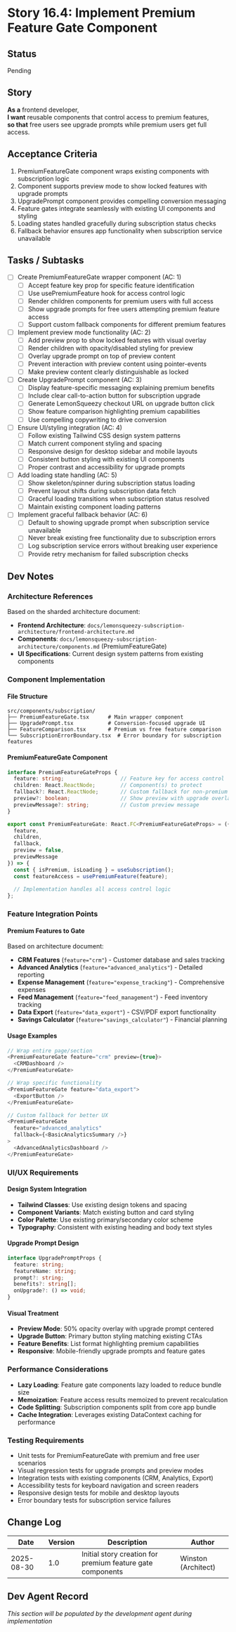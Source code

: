# Story 16.4: Implement Premium Feature Gate Component

## Status
Pending

## Story
**As a** frontend developer,  
**I want** reusable components that control access to premium features,  
**so that** free users see upgrade prompts while premium users get full access.

## Acceptance Criteria
1. PremiumFeatureGate component wraps existing components with subscription logic
2. Component supports preview mode to show locked features with upgrade prompts
3. UpgradePrompt component provides compelling conversion messaging
4. Feature gates integrate seamlessly with existing UI components and styling
5. Loading states handled gracefully during subscription status checks
6. Fallback behavior ensures app functionality when subscription service unavailable

## Tasks / Subtasks
- [ ] Create PremiumFeatureGate wrapper component (AC: 1)
  - [ ] Accept feature key prop for specific feature identification
  - [ ] Use usePremiumFeature hook for access control logic
  - [ ] Render children components for premium users with full access
  - [ ] Show upgrade prompts for free users attempting premium feature access
  - [ ] Support custom fallback components for different premium features
- [ ] Implement preview mode functionality (AC: 2)
  - [ ] Add preview prop to show locked features with visual overlay
  - [ ] Render children with opacity/disabled styling for preview
  - [ ] Overlay upgrade prompt on top of preview content
  - [ ] Prevent interaction with preview content using pointer-events
  - [ ] Make preview content clearly distinguishable as locked
- [ ] Create UpgradePrompt component (AC: 3)
  - [ ] Display feature-specific messaging explaining premium benefits
  - [ ] Include clear call-to-action button for subscription upgrade
  - [ ] Generate LemonSqueezy checkout URL on upgrade button click
  - [ ] Show feature comparison highlighting premium capabilities
  - [ ] Use compelling copywriting to drive conversion
- [ ] Ensure UI/styling integration (AC: 4)
  - [ ] Follow existing Tailwind CSS design system patterns
  - [ ] Match current component styling and spacing
  - [ ] Responsive design for desktop sidebar and mobile layouts
  - [ ] Consistent button styling with existing UI components
  - [ ] Proper contrast and accessibility for upgrade prompts
- [ ] Add loading state handling (AC: 5)
  - [ ] Show skeleton/spinner during subscription status loading
  - [ ] Prevent layout shifts during subscription data fetch
  - [ ] Graceful loading transitions when subscription status resolved
  - [ ] Maintain existing component loading patterns
- [ ] Implement graceful fallback behavior (AC: 6)
  - [ ] Default to showing upgrade prompt when subscription service unavailable
  - [ ] Never break existing free functionality due to subscription errors
  - [ ] Log subscription service errors without breaking user experience
  - [ ] Provide retry mechanism for failed subscription checks

## Dev Notes

### Architecture References
Based on the sharded architecture document:
- **Frontend Architecture**: `docs/lemonsqueezy-subscription-architecture/frontend-architecture.md`
- **Components**: `docs/lemonsqueezy-subscription-architecture/components.md` (PremiumFeatureGate)
- **UI Specifications**: Current design system patterns from existing components

### Component Implementation

#### File Structure
```
src/components/subscription/
├── PremiumFeatureGate.tsx      # Main wrapper component
├── UpgradePrompt.tsx           # Conversion-focused upgrade UI
├── FeatureComparison.tsx       # Premium vs free feature comparison
└── SubscriptionErrorBoundary.tsx  # Error boundary for subscription features
```

#### PremiumFeatureGate Component
```typescript
interface PremiumFeatureGateProps {
  feature: string;                  // Feature key for access control
  children: React.ReactNode;        // Component(s) to protect
  fallback?: React.ReactNode;       // Custom fallback for non-premium users
  preview?: boolean;                // Show preview with upgrade overlay
  previewMessage?: string;          // Custom preview message
}

export const PremiumFeatureGate: React.FC<PremiumFeatureGateProps> = ({
  feature,
  children,
  fallback,
  preview = false,
  previewMessage
}) => {
  const { isPremium, isLoading } = useSubscription();
  const featureAccess = usePremiumFeature(feature);
  
  // Implementation handles all access control logic
};
```

### Feature Integration Points

#### Premium Features to Gate
Based on architecture document:
- **CRM Features** (`feature="crm"`) - Customer database and sales tracking
- **Advanced Analytics** (`feature="advanced_analytics"`) - Detailed reporting
- **Expense Management** (`feature="expense_tracking"`) - Comprehensive expenses
- **Feed Management** (`feature="feed_management"`) - Feed inventory tracking
- **Data Export** (`feature="data_export"`) - CSV/PDF export functionality
- **Savings Calculator** (`feature="savings_calculator"`) - Financial planning

#### Usage Examples
```typescript
// Wrap entire page/section
<PremiumFeatureGate feature="crm" preview={true}>
  <CRMDashboard />
</PremiumFeatureGate>

// Wrap specific functionality
<PremiumFeatureGate feature="data_export">
  <ExportButton />
</PremiumFeatureGate>

// Custom fallback for better UX
<PremiumFeatureGate 
  feature="advanced_analytics" 
  fallback={<BasicAnalyticsSummary />}
>
  <AdvancedAnalyticsDashboard />
</PremiumFeatureGate>
```

### UI/UX Requirements

#### Design System Integration
- **Tailwind Classes**: Use existing design tokens and spacing
- **Component Variants**: Match existing button and card styling
- **Color Palette**: Use existing primary/secondary color scheme
- **Typography**: Consistent with existing heading and body text styles

#### Upgrade Prompt Design
```typescript
interface UpgradePromptProps {
  feature: string;
  featureName: string;
  prompt?: string;
  benefits?: string[];
  onUpgrade?: () => void;
}
```

#### Visual Treatment
- **Preview Mode**: 50% opacity overlay with upgrade prompt centered
- **Upgrade Button**: Primary button styling matching existing CTAs
- **Feature Benefits**: List format highlighting premium capabilities
- **Responsive**: Mobile-friendly upgrade prompts and feature gates

### Performance Considerations
- **Lazy Loading**: Feature gate components lazy loaded to reduce bundle size
- **Memoization**: Feature access results memoized to prevent recalculation
- **Code Splitting**: Subscription components split from core app bundle
- **Cache Integration**: Leverages existing DataContext caching for performance

### Testing Requirements
- Unit tests for PremiumFeatureGate with premium and free user scenarios
- Visual regression tests for upgrade prompts and preview modes
- Integration tests with existing components (CRM, Analytics, Export)
- Accessibility tests for keyboard navigation and screen readers
- Responsive design tests for mobile and desktop layouts
- Error boundary tests for subscription service failures

## Change Log

| Date | Version | Description | Author |
|------|---------|-------------|---------|
| 2025-08-30 | 1.0 | Initial story creation for premium feature gate components | Winston (Architect) |

## Dev Agent Record

*This section will be populated by the development agent during implementation*